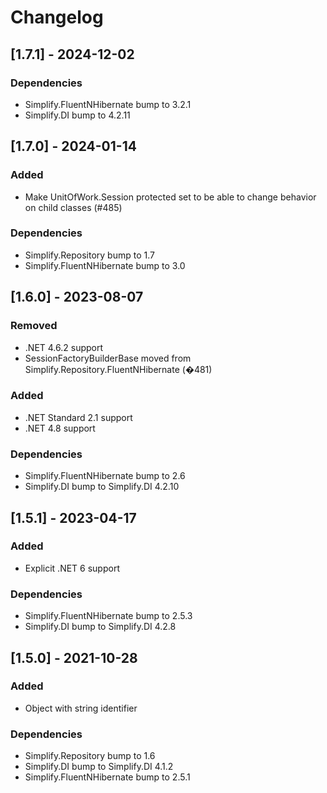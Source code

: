 # Changelog

## [1.7.1] - 2024-12-02

### Dependencies

- Simplify.FluentNHibernate bump to 3.2.1
- Simplify.DI bump to 4.2.11

## [1.7.0] - 2024-01-14

### Added

- Make UnitOfWork.Session protected set to be able to change behavior on child classes (#485)

### Dependencies

- Simplify.Repository bump to 1.7
- Simplify.FluentNHibernate bump to 3.0

## [1.6.0] - 2023-08-07

### Removed

- .NET 4.6.2 support
- SessionFactoryBuilderBase moved from Simplify.Repository.FluentNHibernate (�481)

### Added

- .NET Standard 2.1 support
- .NET 4.8 support

### Dependencies

- Simplify.FluentNHibernate bump to 2.6
- Simplify.DI bump to Simplify.DI 4.2.10

## [1.5.1] - 2023-04-17

### Added

- Explicit .NET 6 support

### Dependencies

- Simplify.FluentNHibernate bump to 2.5.3
- Simplify.DI bump to Simplify.DI 4.2.8

## [1.5.0] - 2021-10-28

### Added

- Object with string identifier

### Dependencies

- Simplify.Repository bump to 1.6
- Simplify.DI bump to Simplify.DI 4.1.2
- Simplify.FluentNHibernate bump to 2.5.1

